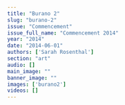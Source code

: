 ```yaml
---
title: "Burano 2"
slug: "burano-2"
issue: "Commencement"
issue_full_name: "Commencement 2014"
year: "2014"
date: "2014-06-01"
authors: ['Sarah Rosenthal']
section: "art"
audio: []
main_image: ""
banner_image: ""
images: ['burano2']
videos: []
---
```

